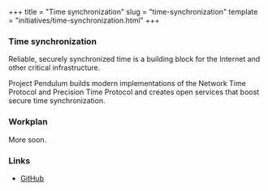+++
title = "Time synchronization"
slug = "time-synchronization"
template = "initiatives/time-synchronization.html"
+++

### Time synchronization

Reliable, securely synchronized time is a building block for the Internet and other critical
infrastructure.

Project Pendulum builds modern implementations of the Network Time Protocol and Precision Time Protocol and creates open services that boost secure time synchronization.

### Workplan

More soon.

### Links

- [GitHub](https://github.com/pendulum-project)

        